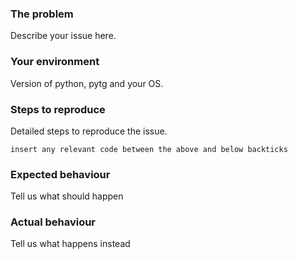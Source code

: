 ### The problem
Describe your issue here.

### Your environment
Version of python, pytg and your OS.

### Steps to reproduce
Detailed steps to reproduce the issue.
```
insert any relevant code between the above and below backticks
```

### Expected behaviour
Tell us what should happen

### Actual behaviour
Tell us what happens instead
